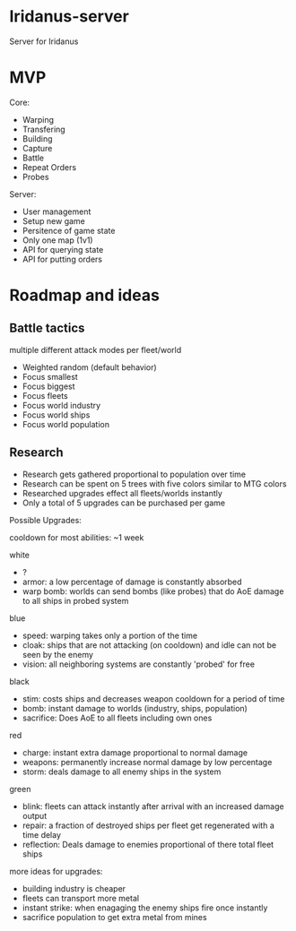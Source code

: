 # Iridanus-server
Server for Iridanus

# MVP

Core:
- Warping
- Transfering
- Building
- Capture
- Battle
- Repeat Orders
- Probes

Server:
- User management
- Setup new game
- Persitence of game state
- Only one map (1v1)
- API for querying state
- API for putting orders

# Roadmap and ideas

## Battle tactics

multiple different attack modes per fleet/world

- Weighted random (default behavior)
- Focus smallest
- Focus biggest
- Focus fleets
- Focus world industry
- Focus world ships
- Focus world population

## Research

- Research gets gathered proportional to population over time
- Research can be spent on 5 trees with five colors similar to MTG colors
- Researched upgrades effect all fleets/worlds instantly
- Only a total of 5 upgrades can be purchased per game

Possible Upgrades:

cooldown for most abilities: ~1 week

white
- ?
- armor: a low percentage of damage is constantly absorbed
- warp bomb: worlds can send bombs (like probes) that do AoE damage to all ships in probed system

blue
- speed: warping takes only a portion of the time
- cloak: ships that are not attacking (on cooldown) and idle can not be seen by the enemy
- vision: all neighboring systems are constantly 'probed' for free

black
- stim: costs ships and decreases weapon cooldown for a period of time
- bomb: instant damage to worlds (industry, ships, population)
- sacrifice: Does AoE to all fleets including own ones

red
- charge: instant extra damage proportional to normal damage
- weapons: permanently increase normal damage by low percentage
- storm: deals damage to all enemy ships in the system

green
- blink: fleets can attack instantly after arrival with an increased damage output
- repair: a fraction of destroyed ships per fleet get regenerated with a time delay
- reflection: Deals damage to enemies proportional of there total fleet ships

more ideas for upgrades:

- building industry is cheaper
- fleets can transport more metal
- instant strike: when enagaging the enemy ships fire once instantly
- sacrifice population to get extra metal from mines




